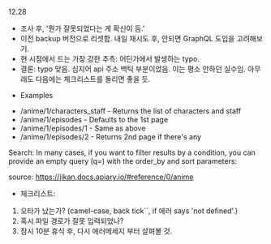 12.28
- 조사 후, '뭔가 잘못되었다는 게 확신이 듬.'
- 이전 backup 버전으로 리셋함. 내일 재시도 후, 안되면 GraphQL 도입을 고려해보기.
- 현 시점에서 드는 가장 강한 추측: 어딘가에서 발생하는 typo.
- 결론: typo 맞음. 심지어 api 주소 백틱 부분이었음. 이는 평소 안하던 실수임. 아무래도 다음에는 체크리스트를 돌리면 좋을 듯.

* Examples
- /anime/1/characters_staff - Returns the list of characters and staff
- /anime/1/episodes - Defaults to the 1st page
- /anime/1/episodes/1 - Same as above
- /anime/1/episodes/2 - Returns 2nd page if there's any

Search:
In many cases, if you want to filter results by a condition, you can provide an empty query (q=) with the order_by and sort parameters:

source: https://jikan.docs.apiary.io/#reference/0/anime

- 체크리스트:
1. 오타가 났는가? (camel-case, back tick``, if 에러 says 'not defined'.)
2. 혹시 파일 경로가 잘못 입력되었나?
3. 잠시 10분 휴식 후, 다시 에러메세지 부터 살펴볼 것.